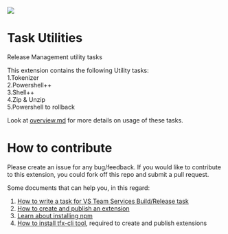 ![](https://github.com/openalm/Extension-UtilitiesPack/blob/master/Utilites/images/Icon128.png)
# Task Utilities
Release Management utility tasks

This extension contains the following Utility tasks:<br>
1.Tokenizer <br>
2.Powershell++ <br>
3.Shell++ <br>
4.Zip & Unzip <br>
5.Powershell to rollback<br>

Look at [overview.md](Utilites/overview.md) for more details on usage of these tasks.

# How to contribute

Please create an issue for any bug/feedback. If you would like to contribute to this extension, you could fork off this repo and submit a pull request.

Some documents that can help you, in this regard:
1. [How to write a task for VS Team Services Build/Release task](https://github.com/Microsoft/vso-agent-tasks#writing-tasks)<br>
2. [How to create and publish an extension](https://www.visualstudio.com/en-us/integrate/extensions/publish/overview)<br>
3. [Learn about installing npm](https://www.npmjs.com/package/npm)<br>
4. [How to install tfx-cli tool](https://github.com/Microsoft/tfs-cli), required to create and publish extensions<br>
